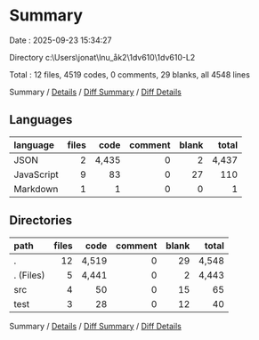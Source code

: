 # Summary

Date : 2025-09-23 15:34:27

Directory c:\\Users\\jonat\\lnu_åk2\\1dv610\\1dv610-L2

Total : 12 files,  4519 codes, 0 comments, 29 blanks, all 4548 lines

Summary / [Details](details.md) / [Diff Summary](diff.md) / [Diff Details](diff-details.md)

## Languages
| language | files | code | comment | blank | total |
| :--- | ---: | ---: | ---: | ---: | ---: |
| JSON | 2 | 4,435 | 0 | 2 | 4,437 |
| JavaScript | 9 | 83 | 0 | 27 | 110 |
| Markdown | 1 | 1 | 0 | 0 | 1 |

## Directories
| path | files | code | comment | blank | total |
| :--- | ---: | ---: | ---: | ---: | ---: |
| . | 12 | 4,519 | 0 | 29 | 4,548 |
| . (Files) | 5 | 4,441 | 0 | 2 | 4,443 |
| src | 4 | 50 | 0 | 15 | 65 |
| test | 3 | 28 | 0 | 12 | 40 |

Summary / [Details](details.md) / [Diff Summary](diff.md) / [Diff Details](diff-details.md)